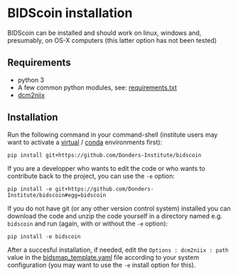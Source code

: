 # BIDScoin installation

BIDScoin can be installed and should work on linux, windows and, presumably, on OS-X computers (this latter option has not been tested)

## Requirements
- python 3
- A few common python modules, see: [requirements.txt](../requirements.txt)
- [dcm2niix](https://github.com/rordenlab/dcm2niix)

## Installation
Run the following command in your command-shell (institute users may want to activate a [virtual](https://docs.python.org/3.6/tutorial/venv.html) / [conda](https://conda.io/docs/user-guide/tasks/manage-environments.html) environments first):

    pip install git+https://github.com/Donders-Institute/bidscoin

If you are a developper who wants to edit the code or who wants to contribute back to the project, you can use the `-e` option:

    pip install -e git+https://github.com/Donders-Institute/bidscoin#egg=bidscoin
    
If you do not have git (or any other version control system) installed you can download the code and unzip the code yourself in a directory named e.g. `bidscoin` and run (again, with or without the `-e` option):

    pip install -e bidscoin

After a succesful installation, if needed, edit the `Options : dcm2niix : path` value in the [bidsmap_template.yaml](../heuristics/bidsmap_template.yaml) file according to your system configuration (you may want to use the `-e` install option for this).

